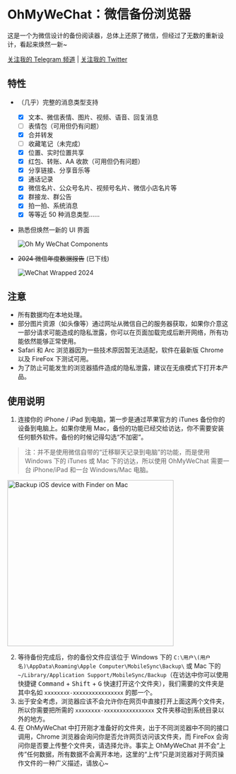# OhMyWeChat：微信备份浏览器

这是一个为微信设计的备份阅读器，总体上还原了微信，但经过了无数的重新设计，看起来焕然一新~  

[关注我的 Telegram 频道](https://t.me/chclt_hi) | [关注我的 Twitter](https://twitter.com/realChclt)

## 特性
- （几乎）完整的消息类型支持

    - [x] 文本、微信表情、图片、视频、语音、回复消息
    - [ ] 表情包（可用但仍有问题）
    - [x] 合并转发
    - [ ] 收藏笔记（未完成）
    - [x] 位置、实时位置共享
    - [x] 红包、转账、AA 收款（可用但仍有问题）
    - [x] 分享链接、分享音乐等
    - [x] 通话记录
    - [x] 微信名片、公众号名片、视频号名片、微信小店名片等
    - [x] 群接龙、群公告
    - [x] 拍一拍、系统消息
    - [x] 等等近 50 种消息类型……
  
- 熟悉但焕然一新的 UI 界面

  ![Oh My WeChat Components](https://github.com/user-attachments/assets/e46e4db9-5cd3-4a5a-952e-320044b8630e)

- <del>2024 微信年度数据报告</del> (已下线)

  ![WeChat Wrapped 2024](https://github.com/user-attachments/assets/76b31eca-c671-43a9-8aa4-cb77e396e41c)


## 注意

- 所有数据均在本地处理。
- 部分图片资源（如头像等）通过网址从微信自己的服务器获取，如果你介意这一部分请求可能造成的隐私泄露，你可以在页面加载完成后断开网络，所有功能依然能够正常使用。
- Safari 和 Arc 浏览器因为一些技术原因暂无法适配，软件在最新版 Chrome 以及 FireFox 下测试可用。
- 为了防止可能发生的浏览器插件造成的隐私泄露，建议在无痕模式下打开本产品。

## 使用说明

1. 连接你的 iPhone / iPad 到电脑，第一步是通过苹果官方的 iTunes 备份你的设备到电脑上。如果你使用 Mac，备份的功能已经交给访达，你不需要安装任何额外软件。备份的时候记得勾选“不加密”。

> 注：并不是使用微信自带的“迁移聊天记录到电脑”的功能，而是使用 Windows 下的 iTunes 或 Mac 下的访达，所以使用 OhMyWeChat 需要一台 iPhone/iPad 和一台 Windows/Mac 电脑。

<img width="376" alt="Backup iOS device with Finder on Mac" src="https://github.com/user-attachments/assets/6ea81d05-3cdc-4752-9f16-c4b1caa87379" />

2. 等待备份完成后，你的备份文件应该位于 Windows 下的 `C:\用户\(用户名)\AppData\Roaming\Apple Computer\MobileSync\Backup\` 或 Mac 下的 `~/Library/Application Support/MobileSync/Backup`（在访达中你可以使用快捷键 <kbd>Command</kbd> + <kbd>Shift</kbd> + <kbd>G</kbd> 快速打开这个文件夹），我们需要的文件夹是其中名如 `xxxxxxxx-xxxxxxxxxxxxxxxx` 的那一个。
3. 出于安全考虑，浏览器应该不会允许你在网页中直接打开上面这两个文件夹，所以你需要把所需的 `xxxxxxxx-xxxxxxxxxxxxxxxx` 文件夹移动到系统目录以外的地方。
4. 在 OhMyWeChat 中打开刚才准备好的文件夹，出于不同浏览器中不同的接口调用，Chrome 浏览器会询问你是否允许网页访问该文件夹，而 FireFox 会询问你是否要上传整个文件夹，请选择允许。事实上 OhMyWeChat 并不会“上传”任何数据，所有数据不会离开本地，这里的“上传”只是浏览器对于网页操作文件的一种广义描述，请放心~
